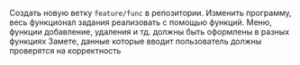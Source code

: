 Создать новую ветку `feature/func` в репозитории.
Изменить программу, весь функционал задания реализовать с помощью функций.
Меню, функции добавление, удаления и тд. должны быть оформлены в разных функциях
Замете, данные которые вводит пользователь должны проверятся на корректность
